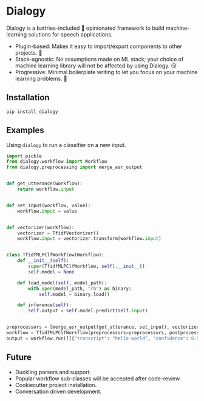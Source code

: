 # Dialogy

Dialogy is a battries-included 🔋 opinionated framework to build machine-learning solutions for speech applications. 

- Plugin-based: Makes it easy to import/export components to other projects. 🔌
- Stack-agnostic: No assumptions made on ML stack; your choice of machine learning library will not be affected by using Dialogy. 😏
- Progressive: Minimal boilerplate writing to let you focus on your machine learning problems. 🤏

## Installation
```shell
pip install dialogy
```

## Examples
Using `dialogy` to run a classifier on a new input.

```python
import pickle
from dialogy.workflow import Workflow
from dialogy.preprocessing import merge_asr_output


def get_utterance(workflow):
    return workflow.input


def set_input(workflow, value):
    workflow.input = value


def vectorizer(workflow):
    vectorizer = TfidfVectorizer()
    workflow.input = vectorizer.transform(workflow.input)


class TfidfMLPClfWorkflow(Workflow):
    def __init__(self):
        super(TfidfMLPClfWorkflow, self).__init__()
        self.model = None

    def load_model(self, model_path):
        with open(model_path, "rb") as binary:
            self.model = binary.load()

    def inference(self):
        self.output = self.model.predict(self.input)


preprocessors = [merge_asr_output(get_utterance, set_input), vectorizer]
workflow = TfidfMLPClfWorkflow(preprocessors=preprocessors, postprocessors=[])
output = workflow.run([[{"transcript": "hello world", "confidence": 0.97}]]) # output -> _greeting_
```

## Future
- Duckling parsers and support.
- Popular workflow sub-classes will be accepted after code-review.
- Cookiecutter project installation.
- Conversation driven development.
